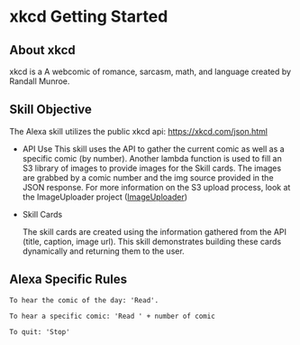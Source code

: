 # xkcd Getting Started

## About xkcd

xkcd is a A webcomic of romance, sarcasm, math, and language created by Randall Munroe.


## Skill Objective

The Alexa skill utilizes the public xkcd api: https://xkcd.com/json.html

- API Use
	This skill uses the API to gather the current comic as well as a specific comic (by number).  Another lambda function is used to fill an S3 library of images to provide images for the Skill cards.  The images are grabbed by a comic number and the img source provided in the JSON response.  For more information on the S3 upload process, look at the ImageUploader project ([ImageUploader](./imageUploader/))

- Skill Cards

	The skill cards are created using the information gathered from the API (title, caption, image url).  This skill demonstrates building these cards dynamically and returning them to the user.



## Alexa Specific Rules
	
	To hear the comic of the day: 'Read'.

	To hear a specific comic: 'Read ' + number of comic 

	To quit: 'Stop'
